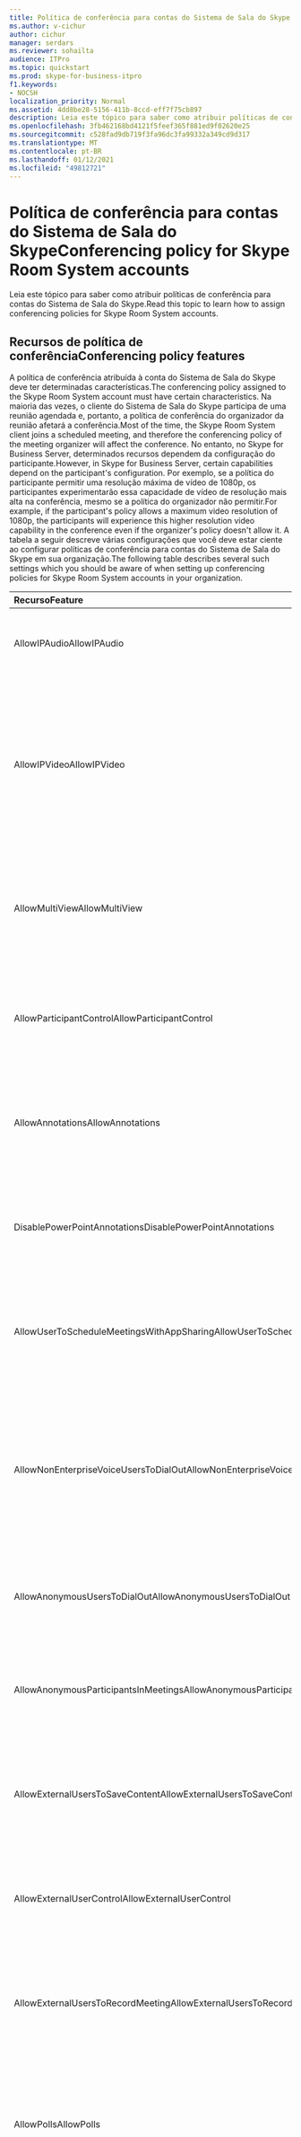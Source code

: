 ```yaml
---
title: Política de conferência para contas do Sistema de Sala do Skype
ms.author: v-cichur
author: cichur
manager: serdars
ms.reviewer: sohailta
audience: ITPro
ms.topic: quickstart
ms.prod: skype-for-business-itpro
f1.keywords:
- NOCSH
localization_priority: Normal
ms.assetid: 4dd8be28-5156-411b-8ccd-eff7f75cb897
description: Leia este tópico para saber como atribuir políticas de conferência para contas do Sistema de Sala do Skype.
ms.openlocfilehash: 3fb462168bd4121f5feef365f881ed9f02620e25
ms.sourcegitcommit: c528fad9db719f3fa96dc3fa99332a349cd9d317
ms.translationtype: MT
ms.contentlocale: pt-BR
ms.lasthandoff: 01/12/2021
ms.locfileid: "49812721"
---
```

# <a name="conferencing-policy-for-skype-room-system-accounts"></a><span data-ttu-id="ebf8d-103">Política de conferência para contas do Sistema de Sala do Skype</span><span class="sxs-lookup"><span data-stu-id="ebf8d-103">Conferencing policy for Skype Room System accounts</span></span>
 
<span data-ttu-id="ebf8d-104">Leia este tópico para saber como atribuir políticas de conferência para contas do Sistema de Sala do Skype.</span><span class="sxs-lookup"><span data-stu-id="ebf8d-104">Read this topic to learn how to assign conferencing policies for Skype Room System accounts.</span></span>
  
## <a name="conferencing-policy-features"></a><span data-ttu-id="ebf8d-105">Recursos de política de conferência</span><span class="sxs-lookup"><span data-stu-id="ebf8d-105">Conferencing policy features</span></span>

<span data-ttu-id="ebf8d-106">A política de conferência atribuída à conta do Sistema de Sala do Skype deve ter determinadas características.</span><span class="sxs-lookup"><span data-stu-id="ebf8d-106">The conferencing policy assigned to the Skype Room System account must have certain characteristics.</span></span> <span data-ttu-id="ebf8d-107">Na maioria das vezes, o cliente do Sistema de Sala do Skype participa de uma reunião agendada e, portanto, a política de conferência do organizador da reunião afetará a conferência.</span><span class="sxs-lookup"><span data-stu-id="ebf8d-107">Most of the time, the Skype Room System client joins a scheduled meeting, and therefore the conferencing policy of the meeting organizer will affect the conference.</span></span> <span data-ttu-id="ebf8d-108">No entanto, no Skype for Business Server, determinados recursos dependem da configuração do participante.</span><span class="sxs-lookup"><span data-stu-id="ebf8d-108">However, in Skype for Business Server, certain capabilities depend on the participant's configuration.</span></span> <span data-ttu-id="ebf8d-109">Por exemplo, se a política do participante permitir uma resolução máxima de vídeo de 1080p, os participantes experimentarão essa capacidade de vídeo de resolução mais alta na conferência, mesmo se a política do organizador não permitir.</span><span class="sxs-lookup"><span data-stu-id="ebf8d-109">For example, if the participant's policy allows a maximum video resolution of 1080p, the participants will experience this higher resolution video capability in the conference even if the organizer's policy doesn't allow it.</span></span> <span data-ttu-id="ebf8d-110">A tabela a seguir descreve várias configurações que você deve estar ciente ao configurar políticas de conferência para contas do Sistema de Sala do Skype em sua organização.</span><span class="sxs-lookup"><span data-stu-id="ebf8d-110">The following table describes several such settings which you should be aware of when setting up conferencing policies for Skype Room System accounts in your organization.</span></span> 
  
|<span data-ttu-id="ebf8d-111">Recurso</span><span class="sxs-lookup"><span data-stu-id="ebf8d-111">Feature</span></span>  <br/> |<span data-ttu-id="ebf8d-112">Valor</span><span class="sxs-lookup"><span data-stu-id="ebf8d-112">Value</span></span>  <br/> |<span data-ttu-id="ebf8d-113">Comentário</span><span class="sxs-lookup"><span data-stu-id="ebf8d-113">Comment</span></span>  <br/> |
|:-----|:-----|:-----|
|<span data-ttu-id="ebf8d-114">AllowIPAudio</span><span class="sxs-lookup"><span data-stu-id="ebf8d-114">AllowIPAudio</span></span>  <br/> |<span data-ttu-id="ebf8d-115">TRUE</span><span class="sxs-lookup"><span data-stu-id="ebf8d-115">TRUE</span></span>  <br/> |<span data-ttu-id="ebf8d-116">Deve ser verdadeiro para o áudio do Sistema de Sala do Skype</span><span class="sxs-lookup"><span data-stu-id="ebf8d-116">Must be true for Skype Room System audio</span></span>  <br/> |
|<span data-ttu-id="ebf8d-117">AllowIPVideo</span><span class="sxs-lookup"><span data-stu-id="ebf8d-117">AllowIPVideo</span></span>  <br/> |<span data-ttu-id="ebf8d-118">TRUE</span><span class="sxs-lookup"><span data-stu-id="ebf8d-118">TRUE</span></span>  <br/> |<span data-ttu-id="ebf8d-119">Deve ser verdadeiro para que o áudio do Sistema de Sala do Skype funcione em sessões do quadro de branco Reunir Agora (ad hoc) no Sistema de Sala do Skype</span><span class="sxs-lookup"><span data-stu-id="ebf8d-119">Must be true for Skype Room System audio to work in Meet Now (ad hoc) whiteboard sessions in Skype Room System</span></span>  <br/> |
|<span data-ttu-id="ebf8d-120">AllowMultiView</span><span class="sxs-lookup"><span data-stu-id="ebf8d-120">AllowMultiView</span></span>  <br/> |<span data-ttu-id="ebf8d-121">TRUE</span><span class="sxs-lookup"><span data-stu-id="ebf8d-121">TRUE</span></span>  <br/> |<span data-ttu-id="ebf8d-122">Permite que o Sistema de Sala do Skype renderizar vários fluxos de vídeo com várias exibições</span><span class="sxs-lookup"><span data-stu-id="ebf8d-122">Allows Skype Room System to render multi-view, multiple video streams</span></span>  <br/> |
|<span data-ttu-id="ebf8d-123">AllowParticipantControl</span><span class="sxs-lookup"><span data-stu-id="ebf8d-123">AllowParticipantControl</span></span>  <br/> |<span data-ttu-id="ebf8d-124">TRUE</span><span class="sxs-lookup"><span data-stu-id="ebf8d-124">TRUE</span></span>  <br/> |<span data-ttu-id="ebf8d-125">Afeta as sessões do quadro de trabalho Reunir Agora (ad hoc) no Sistema de Sala do Skype</span><span class="sxs-lookup"><span data-stu-id="ebf8d-125">Affects Meet Now (ad hoc) whiteboard sessions in Skype Room System</span></span>  <br/> |
|<span data-ttu-id="ebf8d-126">AllowAnnotations</span><span class="sxs-lookup"><span data-stu-id="ebf8d-126">AllowAnnotations</span></span>  <br/> |<span data-ttu-id="ebf8d-127">TRUE</span><span class="sxs-lookup"><span data-stu-id="ebf8d-127">TRUE</span></span>  <br/> |<span data-ttu-id="ebf8d-128">Afeta as sessões do quadro de trabalho Reunir Agora (ad hoc) no Sistema de Sala do Skype</span><span class="sxs-lookup"><span data-stu-id="ebf8d-128">Affects Meet Now (ad hoc) whiteboard sessions in Skype Room System</span></span>  <br/> |
|<span data-ttu-id="ebf8d-129">DisablePowerPointAnnotations</span><span class="sxs-lookup"><span data-stu-id="ebf8d-129">DisablePowerPointAnnotations</span></span>  <br/> |<span data-ttu-id="ebf8d-130">FALSE</span><span class="sxs-lookup"><span data-stu-id="ebf8d-130">FALSE</span></span>  <br/> |<span data-ttu-id="ebf8d-131">Afeta as sessões do quadro de trabalho Reunir Agora (ad hoc) no Sistema de Sala do Skype</span><span class="sxs-lookup"><span data-stu-id="ebf8d-131">Affects Meet Now (ad hoc) whiteboard sessions in Skype Room System</span></span>  <br/> |
|<span data-ttu-id="ebf8d-132">AllowUserToScheduleMeetingsWithAppSharing</span><span class="sxs-lookup"><span data-stu-id="ebf8d-132">AllowUserToScheduleMeetingsWithAppSharing</span></span>  <br/> |<span data-ttu-id="ebf8d-133">TRUE</span><span class="sxs-lookup"><span data-stu-id="ebf8d-133">TRUE</span></span>  <br/> |<span data-ttu-id="ebf8d-134">Afeta as sessões do quadro de trabalho Reunir Agora (ad hoc) no Sistema de Sala do Skype</span><span class="sxs-lookup"><span data-stu-id="ebf8d-134">Affects Meet Now (ad hoc) whiteboard sessions in Skype Room System</span></span>  <br/> |
|<span data-ttu-id="ebf8d-135">AllowNonEnterpriseVoiceUsersToDialOut</span><span class="sxs-lookup"><span data-stu-id="ebf8d-135">AllowNonEnterpriseVoiceUsersToDialOut</span></span>  <br/> |<span data-ttu-id="ebf8d-136">FALSE</span><span class="sxs-lookup"><span data-stu-id="ebf8d-136">FALSE</span></span>  <br/> |<span data-ttu-id="ebf8d-137">Depende se a conta está habilitada para Enterprise Voice (EV) (consulte a seção Habilitando contas do Sistema de Sala do Skype para o Skype for Business)</span><span class="sxs-lookup"><span data-stu-id="ebf8d-137">Depends on whether the account is Enterprise Voice (EV) enabled (see the Enabling Skype Room System Accounts for Skype for Business section)</span></span>  <br/> |
|<span data-ttu-id="ebf8d-138">AllowAnonymousUsersToDialOut</span><span class="sxs-lookup"><span data-stu-id="ebf8d-138">AllowAnonymousUsersToDialOut</span></span>  <br/> |<span data-ttu-id="ebf8d-139">FALSE</span><span class="sxs-lookup"><span data-stu-id="ebf8d-139">FALSE</span></span>  <br/> |<span data-ttu-id="ebf8d-140">Depende de a conta ser ou não Enterprise Voice (EV) habilitada</span><span class="sxs-lookup"><span data-stu-id="ebf8d-140">Depends on whether the account is Enterprise Voice (EV) enabled</span></span>  <br/> |
|<span data-ttu-id="ebf8d-141">AllowAnonymousParticipantsInMeetings</span><span class="sxs-lookup"><span data-stu-id="ebf8d-141">AllowAnonymousParticipantsInMeetings</span></span>  <br/> |<span data-ttu-id="ebf8d-142">TRUE</span><span class="sxs-lookup"><span data-stu-id="ebf8d-142">TRUE</span></span>  <br/> |<span data-ttu-id="ebf8d-143">Afeta as sessões do quadro de trabalho Reunir Agora (ad hoc) no Sistema de Sala do Skype</span><span class="sxs-lookup"><span data-stu-id="ebf8d-143">Affects Meet Now (ad hoc) whiteboard sessions in Skype Room System</span></span>  <br/> |
|<span data-ttu-id="ebf8d-144">AllowExternalUsersToSaveContent</span><span class="sxs-lookup"><span data-stu-id="ebf8d-144">AllowExternalUsersToSaveContent</span></span>  <br/> |<span data-ttu-id="ebf8d-145">TRUE</span><span class="sxs-lookup"><span data-stu-id="ebf8d-145">TRUE</span></span>  <br/> |<span data-ttu-id="ebf8d-146">Afeta as sessões do quadro de trabalho Reunir Agora (ad hoc) no Sistema de Sala do Skype</span><span class="sxs-lookup"><span data-stu-id="ebf8d-146">Affects Meet Now (ad hoc) whiteboard sessions in Skype Room System</span></span>  <br/> |
|<span data-ttu-id="ebf8d-147">AllowExternalUserControl</span><span class="sxs-lookup"><span data-stu-id="ebf8d-147">AllowExternalUserControl</span></span>  <br/> |<span data-ttu-id="ebf8d-148">FALSE</span><span class="sxs-lookup"><span data-stu-id="ebf8d-148">FALSE</span></span>  <br/> |<span data-ttu-id="ebf8d-149">Afeta as sessões do quadro de trabalho Reunir Agora (ad hoc) no Sistema de Sala do Skype</span><span class="sxs-lookup"><span data-stu-id="ebf8d-149">Affects Meet Now (ad hoc) whiteboard sessions in Skype Room System</span></span>  <br/> |
|<span data-ttu-id="ebf8d-150">AllowExternalUsersToRecordMeeting</span><span class="sxs-lookup"><span data-stu-id="ebf8d-150">AllowExternalUsersToRecordMeeting</span></span>  <br/> |<span data-ttu-id="ebf8d-151">FALSE</span><span class="sxs-lookup"><span data-stu-id="ebf8d-151">FALSE</span></span>  <br/> |<span data-ttu-id="ebf8d-152">Afeta as sessões do quadro de trabalho Reunir Agora (ad hoc) no Sistema de Sala do Skype</span><span class="sxs-lookup"><span data-stu-id="ebf8d-152">Affects Meet Now (ad hoc) whiteboard sessions in Skype Room System</span></span>  <br/> |
|<span data-ttu-id="ebf8d-153">AllowPolls</span><span class="sxs-lookup"><span data-stu-id="ebf8d-153">AllowPolls</span></span>  <br/> |<span data-ttu-id="ebf8d-154">TRUE</span><span class="sxs-lookup"><span data-stu-id="ebf8d-154">TRUE</span></span>  <br/> |<span data-ttu-id="ebf8d-155">N/S em reuniões reunir agora (ad hoc), mas o Sistema de Sala skype pode responder a votações na tela na frente da sala</span><span class="sxs-lookup"><span data-stu-id="ebf8d-155">N/A in Meet Now (ad hoc) meetings, but Skype Room System can respond to polls on the screen at the front of room</span></span>  <br/> |
|<span data-ttu-id="ebf8d-156">AllowSharedNotes</span><span class="sxs-lookup"><span data-stu-id="ebf8d-156">AllowSharedNotes</span></span>  <br/> |<span data-ttu-id="ebf8d-157">TRUE</span><span class="sxs-lookup"><span data-stu-id="ebf8d-157">TRUE</span></span>  <br/> |<span data-ttu-id="ebf8d-158">N/S em reuniões reunir agora (ad hoc), mas o Sistema de Sala skype pode responder a votações na tela na frente da sala</span><span class="sxs-lookup"><span data-stu-id="ebf8d-158">N/A in Meet Now (ad hoc) meetings, but Skype Room System can respond to polls on the screen at the front of room</span></span>  <br/> |
|<span data-ttu-id="ebf8d-159">EnableDialInConferencing</span><span class="sxs-lookup"><span data-stu-id="ebf8d-159">EnableDialInConferencing</span></span>  <br/> |<span data-ttu-id="ebf8d-160">TRUE</span><span class="sxs-lookup"><span data-stu-id="ebf8d-160">TRUE</span></span>  <br/> |<span data-ttu-id="ebf8d-161">Afeta as sessões do quadro de trabalho Reunir Agora (ad hoc) no Sistema de Sala do Skype</span><span class="sxs-lookup"><span data-stu-id="ebf8d-161">Affects Meet Now (ad hoc) whiteboard sessions in Skype Room System</span></span>  <br/> |
|<span data-ttu-id="ebf8d-162">EnableAppDesktopSharing</span><span class="sxs-lookup"><span data-stu-id="ebf8d-162">EnableAppDesktopSharing</span></span>  <br/> |<span data-ttu-id="ebf8d-163">Desktop</span><span class="sxs-lookup"><span data-stu-id="ebf8d-163">Desktop</span></span>  <br/> |<span data-ttu-id="ebf8d-164">Afeta as sessões do quadro de trabalho Reunir Agora (ad hoc) no Sistema de Sala do Skype</span><span class="sxs-lookup"><span data-stu-id="ebf8d-164">Affects Meet Now (ad hoc) whiteboard sessions in Skype Room System</span></span>  <br/> |
|<span data-ttu-id="ebf8d-165">AllowConferenceRecording</span><span class="sxs-lookup"><span data-stu-id="ebf8d-165">AllowConferenceRecording</span></span>  <br/> |<span data-ttu-id="ebf8d-166">FALSE</span><span class="sxs-lookup"><span data-stu-id="ebf8d-166">FALSE</span></span>  <br/> |<span data-ttu-id="ebf8d-167">N/A para o Sistema de Sala do Skype.</span><span class="sxs-lookup"><span data-stu-id="ebf8d-167">N/A for Skype Room System.</span></span> <span data-ttu-id="ebf8d-168">Se for VERDADEIRO, uma parte remota poderá gravar</span><span class="sxs-lookup"><span data-stu-id="ebf8d-168">If TRUE, a remote party could record</span></span>  <br/> |
|<span data-ttu-id="ebf8d-169">EnableP2PRecording</span><span class="sxs-lookup"><span data-stu-id="ebf8d-169">EnableP2PRecording</span></span>  <br/> |<span data-ttu-id="ebf8d-170">FALSE</span><span class="sxs-lookup"><span data-stu-id="ebf8d-170">FALSE</span></span>  <br/> |<span data-ttu-id="ebf8d-171">N/A para o Sistema de Sala do Skype.</span><span class="sxs-lookup"><span data-stu-id="ebf8d-171">N/A for Skype Room System.</span></span> <span data-ttu-id="ebf8d-172">Se for VERDADEIRO, uma parte remota poderá gravar</span><span class="sxs-lookup"><span data-stu-id="ebf8d-172">If TRUE, a remote party could record</span></span>  <br/> |
|<span data-ttu-id="ebf8d-173">EnableFileTransfer</span><span class="sxs-lookup"><span data-stu-id="ebf8d-173">EnableFileTransfer</span></span>  <br/> |<span data-ttu-id="ebf8d-174">TRUE</span><span class="sxs-lookup"><span data-stu-id="ebf8d-174">TRUE</span></span>  <br/> |<span data-ttu-id="ebf8d-175">N/D</span><span class="sxs-lookup"><span data-stu-id="ebf8d-175">N/A</span></span>  <br/> |
|<span data-ttu-id="ebf8d-176">EnableP2PFileTransfer</span><span class="sxs-lookup"><span data-stu-id="ebf8d-176">EnableP2PFileTransfer</span></span>  <br/> |<span data-ttu-id="ebf8d-177">TRUE</span><span class="sxs-lookup"><span data-stu-id="ebf8d-177">TRUE</span></span>  <br/> |<span data-ttu-id="ebf8d-178">N/D</span><span class="sxs-lookup"><span data-stu-id="ebf8d-178">N/A</span></span>  <br/> |
|<span data-ttu-id="ebf8d-179">EnableP2PVideo</span><span class="sxs-lookup"><span data-stu-id="ebf8d-179">EnableP2PVideo</span></span>  <br/> |<span data-ttu-id="ebf8d-180">TRUE</span><span class="sxs-lookup"><span data-stu-id="ebf8d-180">TRUE</span></span>  <br/> |<span data-ttu-id="ebf8d-181">Permite que o cliente do Sistema de Sala do Skype participe de sessões de vídeo ponto a ponto</span><span class="sxs-lookup"><span data-stu-id="ebf8d-181">Enables the Skype Room System client to participate in peer-to-peer video sessions</span></span>  <br/> |
|<span data-ttu-id="ebf8d-182">AllowLargeMeetings</span><span class="sxs-lookup"><span data-stu-id="ebf8d-182">AllowLargeMeetings</span></span>  <br/> |<span data-ttu-id="ebf8d-183">FALSE</span><span class="sxs-lookup"><span data-stu-id="ebf8d-183">FALSE</span></span>  <br/> |<span data-ttu-id="ebf8d-184">N/D</span><span class="sxs-lookup"><span data-stu-id="ebf8d-184">N/A</span></span>  <br/> |
|<span data-ttu-id="ebf8d-185">EnableDataCollaboration</span><span class="sxs-lookup"><span data-stu-id="ebf8d-185">EnableDataCollaboration</span></span>  <br/> |<span data-ttu-id="ebf8d-186">TRUE</span><span class="sxs-lookup"><span data-stu-id="ebf8d-186">TRUE</span></span>  <br/> |<span data-ttu-id="ebf8d-187">Afeta as sessões do quadro de trabalho Reunir Agora (ad hoc) no Sistema de Sala do Skype</span><span class="sxs-lookup"><span data-stu-id="ebf8d-187">Affects Meet Now (ad hoc) whiteboard sessions in Skype Room System</span></span>  <br/> |
|<span data-ttu-id="ebf8d-188">MaxVideoConferenceResolution</span><span class="sxs-lookup"><span data-stu-id="ebf8d-188">MaxVideoConferenceResolution</span></span>  <br/> |<span data-ttu-id="ebf8d-189">VGA</span><span class="sxs-lookup"><span data-stu-id="ebf8d-189">VGA</span></span>  <br/> |<span data-ttu-id="ebf8d-190">Ignorado pelo Skype for Business Server, o Sistema de Sala do Skype usa HD1080</span><span class="sxs-lookup"><span data-stu-id="ebf8d-190">Ignored by Skype for Business Server, Skype Room System uses HD1080</span></span>  <br/> |
|<span data-ttu-id="ebf8d-191">MaxMeetingSize</span><span class="sxs-lookup"><span data-stu-id="ebf8d-191">MaxMeetingSize</span></span>  <br/> |<span data-ttu-id="ebf8d-192">250</span><span class="sxs-lookup"><span data-stu-id="ebf8d-192">250</span></span>  <br/> |<span data-ttu-id="ebf8d-193">Afeta as sessões do quadro de trabalho Reunir Agora (ad hoc) no Sistema de Sala do Skype</span><span class="sxs-lookup"><span data-stu-id="ebf8d-193">Affects Meet Now (ad hoc) whiteboard sessions in Skype Room System</span></span>  <br/> |
|<span data-ttu-id="ebf8d-194">AudioBitRateKb</span><span class="sxs-lookup"><span data-stu-id="ebf8d-194">AudioBitRateKb</span></span>  <br/> |<span data-ttu-id="ebf8d-195">200</span><span class="sxs-lookup"><span data-stu-id="ebf8d-195">200</span></span>  <br/> |<span data-ttu-id="ebf8d-196">Consulte a observação no final da tabela\*</span><span class="sxs-lookup"><span data-stu-id="ebf8d-196">See note at the end of the table\*</span></span>  <br/> |
|<span data-ttu-id="ebf8d-197">VideoBitRateKb</span><span class="sxs-lookup"><span data-stu-id="ebf8d-197">VideoBitRateKb</span></span>  <br/> |<span data-ttu-id="ebf8d-198">5000</span><span class="sxs-lookup"><span data-stu-id="ebf8d-198">5000</span></span>  <br/> |<span data-ttu-id="ebf8d-199">Essa é a taxa máxima de bits de vídeo de saída permitida.</span><span class="sxs-lookup"><span data-stu-id="ebf8d-199">This is the maximum outbound video bit rate allowed.</span></span> <span data-ttu-id="ebf8d-200">O Sistema de Sala do Skype pode enviar um fluxo de 1080 junto com pano (se RoundTable for usado) nessa taxa de bits.</span><span class="sxs-lookup"><span data-stu-id="ebf8d-200">Skype Room System can send one 1080 stream along with pano (if RoundTable is used) at this bit rate.</span></span> <span data-ttu-id="ebf8d-201">\*</span><span class="sxs-lookup"><span data-stu-id="ebf8d-201">\*</span></span>  <br/> |
|<span data-ttu-id="ebf8d-202">AppSharingBitRateKb</span><span class="sxs-lookup"><span data-stu-id="ebf8d-202">AppSharingBitRateKb</span></span>  <br/> |<span data-ttu-id="ebf8d-203">5000</span><span class="sxs-lookup"><span data-stu-id="ebf8d-203">5000</span></span>  <br/> |<span data-ttu-id="ebf8d-204">Consulte a observação no final da tabela\*</span><span class="sxs-lookup"><span data-stu-id="ebf8d-204">See note at the end of the table\*</span></span>  <br/> |
|<span data-ttu-id="ebf8d-205">FileTransferBitRateKb</span><span class="sxs-lookup"><span data-stu-id="ebf8d-205">FileTransferBitRateKb</span></span>  <br/> |<span data-ttu-id="ebf8d-206">5000</span><span class="sxs-lookup"><span data-stu-id="ebf8d-206">5000</span></span>  <br/> |<span data-ttu-id="ebf8d-207">N/D</span><span class="sxs-lookup"><span data-stu-id="ebf8d-207">N/A</span></span>  <br/> |
|<span data-ttu-id="ebf8d-208">TotalReceiveVideoBitRateKb</span><span class="sxs-lookup"><span data-stu-id="ebf8d-208">TotalReceiveVideoBitRateKb</span></span>  <br/> |<span data-ttu-id="ebf8d-209">20000</span><span class="sxs-lookup"><span data-stu-id="ebf8d-209">20000</span></span>  <br/> |<span data-ttu-id="ebf8d-210">Recomendamos que você de definir isso o mais alto possível.</span><span class="sxs-lookup"><span data-stu-id="ebf8d-210">We recommend that you set this as high as possible.</span></span> <span data-ttu-id="ebf8d-211">A largura de banda efetiva depende das condições de rede no momento das conferências.\*</span><span class="sxs-lookup"><span data-stu-id="ebf8d-211">The effective bandwidth depends on network conditions at the time of conferences.\*</span></span>  <br/> |
|<span data-ttu-id="ebf8d-212">EnableMultiViewJoin</span><span class="sxs-lookup"><span data-stu-id="ebf8d-212">EnableMultiViewJoin</span></span>  <br/> |<span data-ttu-id="ebf8d-213">TRUE</span><span class="sxs-lookup"><span data-stu-id="ebf8d-213">TRUE</span></span>  <br/> |<span data-ttu-id="ebf8d-214">Deve ser VERDADEIRO para o Sistema de Sala do Skype garantir fluxos de vídeo multivisão</span><span class="sxs-lookup"><span data-stu-id="ebf8d-214">Must be TRUE for Skype Room System to ensure multi-view video streams</span></span>  <br/> |
   
* <span data-ttu-id="ebf8d-215">Para obter informações sobre planejamento de largura de banda, consulte [Requisitos de largura de banda de rede para tráfego de mídia.](../../plan-your-deployment/network-requirements/network-requirements.md#network-bandwidth-requirements-for-media-traffic)</span><span class="sxs-lookup"><span data-stu-id="ebf8d-215">For information about bandwidth planning, see [Network bandwidth requirements for media traffic](../../plan-your-deployment/network-requirements/network-requirements.md#network-bandwidth-requirements-for-media-traffic).</span></span>
  
> [!NOTE]
> <span data-ttu-id="ebf8d-216">Se o cliente do Sistema de Sala do Skype tentar ingressar em uma reunião agendada organizada por um usuário que está em um pool do Lync Server 2010, a política de conferência do organizador da reunião poderá impedir que o cliente do Sistema de Sala do Skype esgonecê-lo.</span><span class="sxs-lookup"><span data-stu-id="ebf8d-216">If the Skype Room System client tries to join a scheduled meeting organized by a user who is homed on a Lync Server 2010 pool, the meeting organizer's conferencing policy could prevent the Skype Room System client from performing collaboration.</span></span> 
  
## <a name="meeting-authentication"></a><span data-ttu-id="ebf8d-217">Autenticação de reunião</span><span class="sxs-lookup"><span data-stu-id="ebf8d-217">Meeting authentication</span></span>

<span data-ttu-id="ebf8d-218">O Sistema de Sala do Skype solicita autenticação aos usuários quando eles usam o link de ingressar na reunião para ingressar em uma reunião restrita; por exemplo, uma reunião para a qual as opções de lobby de reunião foram configuradas no Outlook.</span><span class="sxs-lookup"><span data-stu-id="ebf8d-218">Skype Room System prompts users for authentication when they use the meeting join link to join a restricted meeting; for example, a meeting for which meeting lobby options have been configured in Outlook.</span></span> <span data-ttu-id="ebf8d-219">Essa configuração está sempre em reuniões personalizadas e os usuários são sempre solicitados.</span><span class="sxs-lookup"><span data-stu-id="ebf8d-219">This setting is always on for customized meetings, and users are always prompted.</span></span> <span data-ttu-id="ebf8d-220">No entanto, para reuniões irrestritas, os usuários podem ingressar na reunião sem autenticação.</span><span class="sxs-lookup"><span data-stu-id="ebf8d-220">However, for unrestricted meetings, users can join the meeting without authentication.</span></span> 
  
<span data-ttu-id="ebf8d-221">O comando a seguir permite aos administradores exigir autenticação para todas as reuniões, incluindo reuniões irrestritas:</span><span class="sxs-lookup"><span data-stu-id="ebf8d-221">The following command enables administrators to require authentication for all meetings, including unrestricted meetings:</span></span> 
  
```powershell
Set-CsMeetingConfiguration -RequireRoomSystemsAuthorization $TRUE
```

<span data-ttu-id="ebf8d-222">Por padrão, RequireRoomSystemsAuthorization é FALSE.</span><span class="sxs-lookup"><span data-stu-id="ebf8d-222">By default, RequireRoomSystemsAuthorization is FALSE.</span></span> 
  

